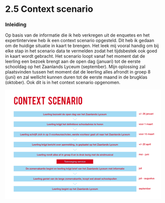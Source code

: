 # 2.5 Context scenario

### Inleiding

Op basis van de informatie die ik heb verkregen uit de enquetes en het expertinterview heb ik een context scenario opgesteld. Dit heb ik gedaan om de huidige situatie in kaart te brengen. Het leek mij vooral handig om bij elke stap in het scenario data te vermelden zodat het tijdsbestek ook goed in kaart wordt gebracht. Het scenario loopt vanaf het moment dat de leerling een bezoek brengt aan de open dag \(januari\) tot de eerste schooldag op het Zaanlands Lyceum \(september\). Mijn oplossing zal plaatsvinden tussen het moment dat de leerling alles afrondt in groep 8 \(juni\) en zal wellicht kunnen duren tot de eerste maand in de brugklas \(oktober\). Ook dit is in het context scenario opgenomen.

![Context scenario](../.gitbook/assets/contextscenario.png)

  


